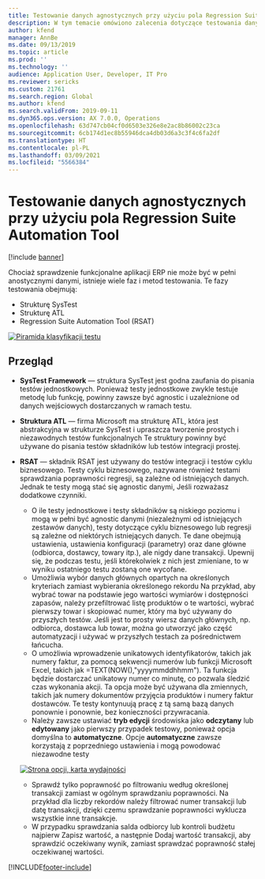 ```yaml
---
title: Testowanie danych agnostycznych przy użyciu pola Regression Suite Automation Tool
description: W tym temacie omówiono zalecenia dotyczące testowania danych agnostic przy użyciu Regression Suite Automation Tool.
author: kfend
manager: AnnBe
ms.date: 09/13/2019
ms.topic: article
ms.prod: ''
ms.technology: ''
audience: Application User, Developer, IT Pro
ms.reviewer: sericks
ms.custom: 21761
ms.search.region: Global
ms.author: kfend
ms.search.validFrom: 2019-09-11
ms.dyn365.ops.version: AX 7.0.0, Operations
ms.openlocfilehash: 63d747cb04cf0d6503e326e8e2ac8b86002c23ca
ms.sourcegitcommit: 6cb174d1ec8b55946dca4db03d6a3c3f4c6fa2df
ms.translationtype: HT
ms.contentlocale: pl-PL
ms.lasthandoff: 03/09/2021
ms.locfileid: "5566384"
---
```

# <a name="data-agnostic-testing-using-the-regression-suite-automation-tool"></a>Testowanie danych agnostycznych przy użyciu pola Regression Suite Automation Tool

[!include [banner](../includes/banner.md)]

Chociaż sprawdzenie funkcjonalne aplikacji ERP nie może być w pełni anostycznymi danymi, istnieje wiele faz i metod testowania. Te fazy testowania obejmują:  

- Strukturę SysTest
- Strukturę ATL
- Regression Suite Automation Tool (RSAT)

[![Piramida klasyfikacji testu](./media/rsat-data-agnostic-testing-01.PNG)](./media/rsat-data-agnostic-testing-01.PNG)

## <a name="overview"></a>Przegląd
-   **SysTest Framework** — struktura SysTest jest godna zaufania do pisania testów jednostkowych. Ponieważ testy jednostkowe zwykle testuje metodę lub funkcję, powinny zawsze być agnostic i uzależnione od danych wejściowych dostarczanych w ramach testu.
-   **Struktura ATL** — firma Microsoft ma strukturę ATL, która jest abstrakcyjna w strukturze SysTest i upraszcza tworzenie prostych i niezawodnych testów funkcjonalnych Te struktury powinny być używane do pisania testów składników lub testów integracji prostej.
-   **RSAT** — składnik RSAT jest używany do testów integracji i testów cyklu biznesowego. Testy cyklu biznesowego, nazywane również testami sprawdzania poprawności regresji, są zależne od istniejących danych. Jednak te testy mogą stać się agnostic danymi, Jeśli rozważasz dodatkowe czynniki. 

    - O ile testy jednostkowe i testy składników są niskiego poziomu i mogą w pełni być agnostic danymi (niezależnymi od istniejących zestawów danych), testy dotyczące cyklu biznesowego lub regresji są zależne od niektórych istniejących danych. Te dane obejmują ustawienia, ustawienia konfiguracji (parametry) oraz dane główne (odbiorca, dostawcy, towary itp.), ale nigdy dane transakcji. Upewnij się, że podczas testu, jeśli którekolwiek z nich jest zmieniane, to w wyniku ostatniego testu zostaną one wycofane.
    - Umożliwia wybór danych głównych opartych na określonych kryteriach zamiast wybierania określonego rekordu Na przykład, aby wybrać towar na podstawie jego wartości wymiarów i dostępności zapasów, należy przefiltrować listę produktów o te wartości, wybrać pierwszy towar i skopiować numer, który ma być używany do przyszłych testów. Jeśli jest to prosty wiersz danych głównych, np. odbiorca, dostawca lub towar, można go utworzyć jako część automatyzacji i używać w przyszłych testach za pośrednictwem łańcucha. 
    - O umożliwia wprowadzenie unikatowych identyfikatorów, takich jak numery faktur, za pomocą sekwencji numerów lub funkcji Microsoft Excel, takich jak =TEXT(NOW(),"yyyymmddhhmm"). Ta funkcja będzie dostarczać unikatowy numer co minutę, co pozwala śledzić czas wykonania akcji. Ta opcja może być używana dla zmiennych, takich jak numery dokumentów przyjęcia produktów i numery faktur dostawców. Te testy kontynuują pracę z tą samą bazą danych ponownie i ponownie, bez konieczności przywracania.
    - Należy zawsze ustawiać **tryb edycji** środowiska jako **odczytany** lub **edytowany** jako pierwszy przypadek testowy, ponieważ opcja domyślna to **automatyczne**. Opcje **automatyczne** zawsze korzystają z poprzedniego ustawienia i mogą powodować niezawodne testy 
 
    [![Strona opcji, karta wydajności](./media/rsat-data-agnostic-testing-02.PNG)](./media/rsat-data-agnostic-testing-02.PNG)
 
    - Sprawdź tylko poprawność po filtrowaniu według określonej transakcji zamiast w ogólnym sprawdzaniu poprawności. Na przykład dla liczby rekordów należy filtrować numer transakcji lub datę transakcji, dzięki czemu sprawdzanie poprawności wyklucza wszystkie inne transakcje. 
    - W przypadku sprawdzania salda odbiorcy lub kontroli budżetu najpierw Zapisz wartość, a następnie Dodaj wartość transakcji, aby sprawdzić oczekiwany wynik, zamiast sprawdzać poprawność stałej oczekiwanej wartości. 
 


[!INCLUDE[footer-include](../../../includes/footer-banner.md)]
